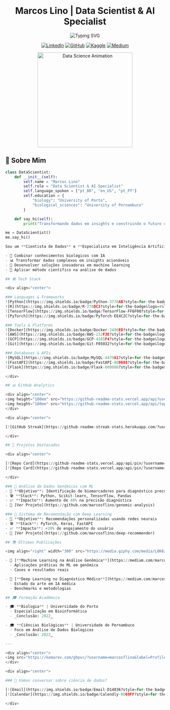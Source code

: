 <div align="center">
  
# Marcos Lino | Data Scientist & AI Specialist

![Typing SVG](https://readme-typing-svg.demolab.com?font=Fira+Code&size=22&duration=3000&pause=1000&color=00FF00&center=true&vCenter=true&width=600&lines=Transformando+dados+em+decisões+inteligentes;Desenvolvendo+IA+para+um+futuro+melhor;Especialista+em+Machine+Learning+e+Deep+Learning;Biologist+exploring+the+frontiers+of+AI)

[![LinkedIn](https://img.shields.io/badge/LinkedIn-0077B5?style=for-the-badge&logo=linkedin&logoColor=white)](https://www.linkedin.com/in/marcosfl/)
[![GitHub](https://img.shields.io/badge/GitHub-181717?style=for-the-badge&logo=github&logoColor=white)](https://github.com/marcosflino)
[![Kaggle](https://img.shields.io/badge/Kaggle-20BEFF?style=for-the-badge&logo=kaggle&logoColor=white)](https://kaggle.com/marcosflino)
[![Medium](https://img.shields.io/badge/Medium-12100E?style=for-the-badge&logo=medium&logoColor=white)](https://medium.com/marcosflino)

</div>

<div align="center">
<img src="https://media.giphy.com/media/L1R1tvI9svkIWwpVYr/giphy.gif" width="300" alt="Data Science Animation"/>
</div>

## 🎯 Sobre Mim

```python
class DataScientist:
    def __init__(self):
        self.name = "Marcos Lino"
        self.role = "Data Scientist & AI Specialist"
        self.language_spoken = ["pt_BR", "en_US", "pt_PT"]
        self.education = {
            "biology": "University of Porto",
            "biological_sciences": "University of Pernambuco"
        }

    def say_hi(self):
        print("Transformando dados em insights e construindo o futuro com IA!")

me = DataScientist()
me.say_hi()

Sou um **Cientista de Dados** e **Especialista em Inteligência Artificial** com uma formação única em Biologia. Minha jornada interdisciplinar me permite:

- 🧬 Combinar conhecimentos biológicos com IA
- 📊 Transformar dados complexos em insights acionáveis
- 🤖 Desenvolver soluções inovadoras em machine learning
- 🔬 Aplicar método científico na análise de dados

## 🛠️ Tech Stack

<div align="center">

### Languages & Frameworks
![Python](https://img.shields.io/badge/Python-3776AB?style=for-the-badge&logo=python&logoColor=white)
![R](https://img.shields.io/badge/R-276DC3?style=for-the-badge&logo=r&logoColor=white)
![TensorFlow](https://img.shields.io/badge/TensorFlow-FF6F00?style=for-the-badge&logo=tensorflow&logoColor=white)
![PyTorch](https://img.shields.io/badge/PyTorch-EE4C2C?style=for-the-badge&logo=pytorch&logoColor=white)

### Tools & Platforms
![Docker](https://img.shields.io/badge/Docker-2496ED?style=for-the-badge&logo=docker&logoColor=white)
![AWS](https://img.shields.io/badge/AWS-232F3E?style=for-the-badge&logo=amazon-aws&logoColor=white)
![GCP](https://img.shields.io/badge/GCP-4285F4?style=for-the-badge&logo=google-cloud&logoColor=white)
![Git](https://img.shields.io/badge/Git-F05032?style=for-the-badge&logo=git&logoColor=white)

### Databases & APIs
![MySQL](https://img.shields.io/badge/MySQL-4479A1?style=for-the-badge&logo=mysql&logoColor=white)
![FastAPI](https://img.shields.io/badge/FastAPI-009688?style=for-the-badge&logo=fastapi&logoColor=white)
![Flask](https://img.shields.io/badge/Flask-000000?style=for-the-badge&logo=flask&logoColor=white)

</div>

## 📊 GitHub Analytics

<div align="center">
<img height="180em" src="https://github-readme-stats.vercel.app/api?username=marcosflino&show_icons=true&theme=radical&include_all_commits=true&count_private=true&hide_border=true"/>
<img height="180em" src="https://github-readme-stats.vercel.app/api/top-langs/?username=marcosflino&layout=compact&langs_count=8&theme=radical&hide_border=true"/>
</div>

<div align="center">

[![GitHub Streak](https://github-readme-streak-stats.herokuapp.com/?user=marcosflino&theme=radical&hide_border=true)](https://git.io/streak-stats)

</div>

## 🚀 Projetos Destacados

<div align="center">

[![Repo Card](https://github-readme-stats.vercel.app/api/pin/?username=marcosflino&repo=genomic-analysis&theme=radical&hide_border=true)](https://github.com/marcosflino/genomic-analysis)
[![Repo Card](https://github-readme-stats.vercel.app/api/pin/?username=marcosflino&repo=deep-recommender&theme=radical&hide_border=true)](https://github.com/marcosflino/deep-recommender)

</div>

### 🧬 Análise de Dados Genômicos com ML
- 🎯 **Objetivo**: Identificação de biomarcadores para diagnóstico precoce
- 🛠️ **Stack**: Python, Scikit-learn, TensorFlow, Pandas
- 📈 **Impacto**: Aumento de 40% na precisão diagnóstica
- 🔗 [Ver Projeto](https://github.com/marcosflino/genomic-analysis)

### 🤖 Sistema de Recomendação com Deep Learning
- 🎯 **Objetivo**: Recomendações personalizadas usando redes neurais
- 🛠️ **Stack**: PyTorch, Keras, FastAPI
- 📈 **Impacto**: +20% de engajamento do usuário
- 🔗 [Ver Projeto](https://github.com/marcosflino/deep-recommender)

## 📚 Últimas Publicações

<img align="right" width="300" src="https://media.giphy.com/media/L8K62iTDkzGX6/giphy.gif" />

- 📖 [**Machine Learning na Análise Genômica**](https://medium.com/marcosflino)
  - Aplicações práticas de ML em genômica
  - Cases e resultados reais

- 📖 [**Deep Learning no Diagnóstico Médico**](https://medium.com/marcosflino)
  - Estado da arte em IA médica
  - Benchmarks e metodologias

## 🎓 Formação Acadêmica

- 🎓 **Biologia** | Universidade do Porto
  - Especialização em Bioinformática
  - _Conclusão: 2022_

- 🎓 **Ciências Biológicas** | Universidade de Pernambuco
  - Foco em Análise de Dados Biológicos
  - _Conclusão: 2022_

---

<div align="center">
<img src="https://komarev.com/ghpvc/?username=marcosflino&label=Profile%20Views&color=blueviolet&style=flat-square" alt="Profile views" />
</div>

<div align="center">

### 💬 Vamos conversar sobre ciência de dados?

[![Email](https://img.shields.io/badge/Email-D14836?style=for-the-badge&logo=gmail&logoColor=white)](mailto:seu.email@gmail.com)
[![Calendar](https://img.shields.io/badge/Calendly-0069FF?style=for-the-badge&logo=googlecalendar&logoColor=white)](https://calendly.com/seucalendly)

</div>
